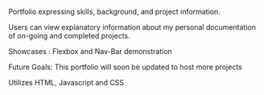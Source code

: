 Portfolio expressing skills, background, and project information.

Users can view explanatory information about my personal documentation of on-going and completed projects.

Showcases : Flexbox and Nav-Bar demonstration

Future Goals: This portfolio will soon be updated to host more projects

Utilizes HTML, Javascript and CSS
